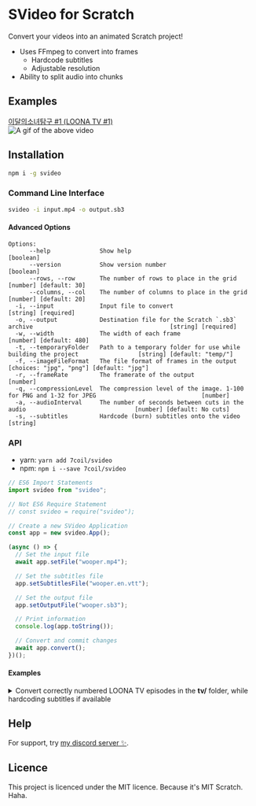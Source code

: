 # SVideo for Scratch

Convert your videos into an animated Scratch project!

- Uses FFmpeg to convert into frames
  - Hardcode subtitles
  - Adjustable resolution
- Ability to split audio into chunks

## Examples

[이달의소녀탐구 #1 (LOONA TV #1)](https://scratch.mit.edu/projects/472096033/)  
![A gif of the above video](.github/RNzkFJm9r4.gif)

## Installation

```bash
npm i -g svideo
```

### Command Line Interface

```bash
svideo -i input.mp4 -o output.sb3
```

#### Advanced Options

```
Options:
      --help              Show help                                                                                       [boolean]
      --version           Show version number                                                                             [boolean]
      --rows, --row       The number of rows to place in the grid                                            [number] [default: 30]
      --columns, --col    The number of columns to place in the grid                                         [number] [default: 20]
  -i, --input             Input file to convert                                                                 [string] [required]
  -o, --output            Destination file for the Scratch `.sb3` archive                                       [string] [required]
  -w, --width             The width of each frame                                                           [number] [default: 480]
  -t, --temporaryFolder   Path to a temporary folder for use while building the project                 [string] [default: "temp/"]
  -f, --imageFileFormat   The file format of frames in the output                          [choices: "jpg", "png"] [default: "jpg"]
  -r, --frameRate         The framerate of the output                                                                      [number]
  -q, --compressionLevel  The compression level of the image. 1-100 for PNG and 1-32 for JPEG                              [number]
  -a, --audioInterval     The number of seconds between cuts in the audio                               [number] [default: No cuts]
  -s, --subtitles         Hardcode (burn) subtitles onto the video                                                         [string]
```

### API

- yarn: `yarn add 7coil/svideo`
- npm: `npm i --save 7coil/svideo`

```js
// ES6 Import Statements
import svideo from "svideo";

// Not ES6 Require Statement
// const svideo = require("svideo");

// Create a new SVideo Application
const app = new svideo.App();

(async () => {
  // Set the input file
  await app.setFile("wooper.mp4");

  // Set the subtitles file
  app.setSubtitlesFile("wooper.en.vtt");

  // Set the output file
  app.setOutputFile("wooper.sb3");

  // Print information
  console.log(app.toString());

  // Convert and commit changes
  await app.convert();
})();
```

#### Examples

<details>
<summary>Convert correctly numbered LOONA TV episodes in the <strong>tv/</strong> folder, while hardcoding subtitles if available</summary>

```mjs
import { existsSync, readdirSync, renameSync } from "fs";
import { resolve, parse } from "path";
import SVideo from "../dist/index.js";

const videos = readdirSync("tv")
  .map((file) => parse(file))
  .filter((video) => [".mp4", ".webm", ".mkv"].includes(video.ext))
  .sort((a, b) => parseInt(a.name, 10) - parseInt(b.name, 10))
  .map((video) => {
    const videoPath = resolve("tv", video.base);
    const subtitlePath = resolve("tv", video.name + ".vtt");
    let subtitle;

    if (!existsSync(videoPath)) throw new Error("Cannot find " + videoPath);
    if (!existsSync(subtitlePath)) {
      console.log("Cannot find " + subtitlePath);
    } else {
      subtitle = "tv/" + video.name + ".vtt";
    }

    return {
      name: video.name,
      folder: resolve("tv"),
      video: videoPath,
      subtitle,
    };
  });

console.log(videos);

for (const video of videos) {
  const converter = new SVideo.App();

  console.log(video);

  converter.setTempFolder();
  await converter.setFile(video.video);
  if (video.subtitle) converter.setSubtitlesFile(video.subtitle);
  converter.setWidth(480);
  converter.setColumns(20);
  converter.setRows(10);
  converter.setOutputFile(
    resolve(
      video.folder,
      `이달의소녀탐구 #${video.name} (LOONA TV #${video.name}).sb3`
    )
  );

  console.log(converter.toString());

  await converter.convert();
}
```

</details>

## Help

For support, try [my discord server ✨](https://discordapp.com/invite/wHgdmf4).

## Licence

This project is licenced under the MIT licence. Because it's MIT Scratch. Haha.
